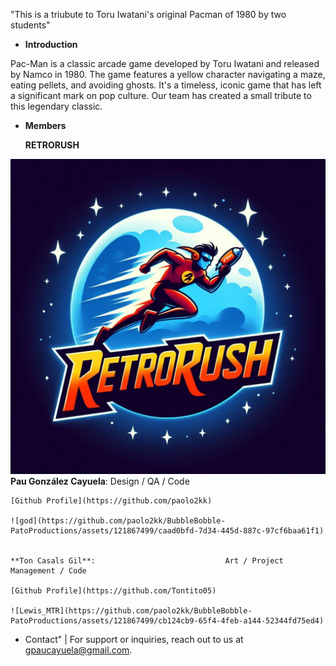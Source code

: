 "This is a triubute to Toru Iwatani's original Pacman of 1980 by two students"


  - **Introduction**

  Pac-Man is a classic arcade game developed by Toru Iwatani and released by Namco in 1980. The game features a yellow character navigating a maze, eating pellets, and avoiding ghosts. It's a timeless, iconic game that has left a significant mark on pop culture. Our team has created a small tribute to this legendary classic.

  - **Members**

    **RETRORUSH**

![logo](https://github.com/Lluccib/PacMan--RetroRush/blob/web/Imatges/Logo.jpg)
    **Pau González Cayuela**:                   Design / QA / Code
    
    [Github Profile](https://github.com/paolo2kk)
    
    ![god](https://github.com/paolo2kk/BubbleBobble-PatoProductions/assets/121867499/caad0bfd-7d34-445d-887c-97cf6baa61f1)


    **Ton Casals Gil**:                             Art / Project Management / Code
    
    [Github Profile](https://github.com/Tontito05)

    ![Lewis_MTR](https://github.com/paolo2kk/BubbleBobble-PatoProductions/assets/121867499/cb124cb9-65f4-4feb-a144-52344fd75ed4)

    
  - Contact"
    |
      For support or inquiries, reach out to us at [gpaucayuela@gmail.com](mailto:gpaucayuela@gmail.com).
